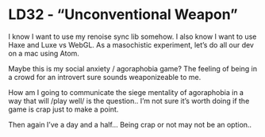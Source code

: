 # LD32 - “Unconventional Weapon”

I know I want to use my renoise sync lib somehow.
I also know I want to use Haxe and Luxe vs WebGL.
As a masochistic experiment, let’s do all our dev on a mac using Atom.

Maybe this is my social anxiety / agoraphobia game? The feeling of being in a crowd for an introvert sure sounds weaponizeable to me.

How am I going to communicate the siege mentality of agoraphobia in a way that will /play well/ is the question.. I’m not sure it’s worth doing if the game is crap just to make a point.

Then again I’ve a day and a half… Being crap or not may not be an option..